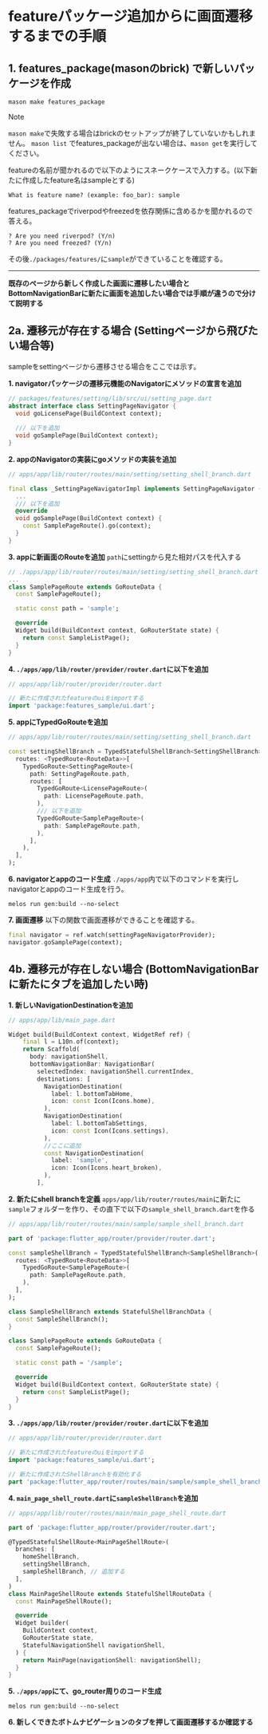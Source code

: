 # featureパッケージ追加からに画面遷移するまでの手順

<!-- とりあえず英語版はないので一旦コメントアウト -->
<!-- 言語: 日本語 | [English](/docs/en/NEW_FEATURE.md) -->

## 1. features_package(masonのbrick) で新しいパッケージを作成

```shell
mason make features_package
```

> [!Note]
> `mason make`で失敗する場合はbrickのセットアップが終了していないかもしれません。
`mason list` でfeatures_packageが出ない場合は、`mason get`を実行してください。

featureの名前が聞かれるので以下のようにスネークケースで入力する。(以下新たに作成したfeature名はsampleとする)

```shell
What is feature name? (example: foo_bar): sample
```

features_packageでriverpodやfreezedを依存関係に含めるかを聞かれるので答える。

```shell
? Are you need riverpod? (Y/n) 
? Are you need freezed? (Y/n) 
```

その後`./packages/features/`に`sample`ができていることを確認する。

---

**既存のページから新しく作成した画面に遷移したい場合と
BottomNavigationBarに新たに画面を追加したい場合では手順が違うので分けて説明する**

## 2a. 遷移元が存在する場合 (Settingページから飛びたい場合等)

sampleをsettingページから遷移させる場合をここでは示す。

**1. navigatorパッケージの遷移元機能のNavigatorにメソッドの宣言を追加**

```dart
// packages/features/setting/lib/src/ui/setting_page.dart
abstract interface class SettingPageNavigator {
  void goLicensePage(BuildContext context);
  
  /// 以下を追加
  void goSamplePage(BuildContext context); 
}
```

**2. appのNavigatorの実装にgoメソッドの実装を追加**

```dart
// apps/app/lib/router/routes/main/setting/setting_shell_branch.dart

final class _SettingPageNavigatorImpl implements SettingPageNavigator {
  ...
  /// 以下を追加
  @override
  void goSamplePage(BuildContext context) {
    const SamplePageRoute().go(context);
  }
}
```

**3. appに新画面のRouteを追加**
`path`にsettingから見た相対パスを代入する

```dart
// ./apps/app/lib/router/routes/main/setting/setting_shell_branch.dart
...
class SamplePageRoute extends GoRouteData {
  const SamplePageRoute();

  static const path = 'sample';

  @override
  Widget build(BuildContext context, GoRouterState state) {
    return const SampleListPage();
  }
}
```

**4. `./apps/app/lib/router/provider/router.dart`に以下を追加**

```dart
// apps/app/lib/router/provider/router.dart

// 新たに作成されたfeatureのuiをimportする
import 'package:features_sample/ui.dart';
```

**5. appにTypedGoRouteを追加**

```dart
// apps/app/lib/router/routes/main/setting/setting_shell_branch.dart

const settingShellBranch = TypedStatefulShellBranch<SettingShellBranch>(
  routes: <TypedRoute<RouteData>>[
    TypedGoRoute<SettingPageRoute>(
      path: SettingPageRoute.path,
      routes: [
        TypedGoRoute<LicensePageRoute>(
          path: LicensePageRoute.path,
        ),
        /// 以下を追加
        TypedGoRoute<SamplePageRoute>(
          path: SamplePageRoute.path,
        ),
      ],
    ),
  ],
);
```

**6. navigatorとappのコード生成**
`./apps/app`内で以下のコマンドを実行しnavigatorとappのコード生成を行う。

```shell
melos run gen:build --no-select
```

**7. 画面遷移**
以下の関数で画面遷移ができることを確認する。

```dart
final navigator = ref.watch(settingPageNavigatorProvider);
navigator.goSamplePage(context);
```

## 4b. 遷移元が存在しない場合 (BottomNavigationBarに新たにタブを追加したい時)

**1. 新しいNavigationDestinationを追加**

```dart
// apps/app/lib/main_page.dart

Widget build(BuildContext context, WidgetRef ref) {
    final l = L10n.of(context);
    return Scaffold(
      body: navigationShell,
      bottomNavigationBar: NavigationBar(
        selectedIndex: navigationShell.currentIndex,
        destinations: [
          NavigationDestination(
            label: l.bottomTabHome,
            icon: const Icon(Icons.home),
          ),
          NavigationDestination(
            label: l.bottomTabSettings,
            icon: const Icon(Icons.settings),
          ),
          //ここに追加
          const NavigationDestination(
            label: 'sample',
            icon: Icon(Icons.heart_broken),
          ),
        ],
```

**2. 新たにshell branchを定義**
`apps/app/lib/router/routes/main`に新たに`sample`フォルダーを作り、その直下で以下の`sample_shell_branch.dart`を作る

```dart
// apps/app/lib/router/routes/main/sample/sample_shell_branch.dart

part of 'package:flutter_app/router/provider/router.dart';

const sampleShellBranch = TypedStatefulShellBranch<SampleShellBranch>(
  routes: <TypedRoute<RouteData>>[
    TypedGoRoute<SamplePageRoute>(
      path: SamplePageRoute.path,
    ),
  ],
);

class SampleShellBranch extends StatefulShellBranchData {
  const SampleShellBranch();
}

class SamplePageRoute extends GoRouteData {
  const SamplePageRoute();

  static const path = '/sample';

  @override
  Widget build(BuildContext context, GoRouterState state) {
    return const SampleListPage();
  }
}

```

**3. `./apps/app/lib/router/provider/router.dart`に以下を追加**

```dart
// apps/app/lib/router/provider/router.dart

// 新たに作成されたfeatureのuiをimportする
import 'package:features_sample/ui.dart';

// 新たに作成されたShellBranchを有効化する
part 'package:flutter_app/router/routes/main/sample/sample_shell_branch.dart';
```

**4. `main_page_shell_route.dart`に`sampleShellBranch`を追加**

```dart
// apps/app/lib/router/routes/main/main_page_shell_route.dart

part of 'package:flutter_app/router/provider/router.dart';

@TypedStatefulShellRoute<MainPageShellRoute>(
  branches: [
    homeShellBranch,
    settingShellBranch,
    sampleShellBranch, // 追加する
  ],
)
class MainPageShellRoute extends StatefulShellRouteData {
  const MainPageShellRoute();

  @override
  Widget builder(
    BuildContext context,
    GoRouterState state,
    StatefulNavigationShell navigationShell,
  ) {
    return MainPage(navigationShell: navigationShell);
  }
}
```

**5. `./apps/app`にて、go_router周りのコード生成**

```shell
melos run gen:build --no-select
```

**6. 新しくできたボトムナビゲーションのタブを押して画面遷移するか確認する**
